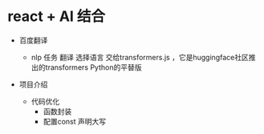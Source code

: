 # react + AI 结合

- 百度翻译
  - nlp 任务 翻译
    选择语言 交给transformers.js ，它是huggingface社区推出的transformers Python的平替版

- 项目介绍
  - 代码优化
    - 函数封装
    - 配置const 声明大写
